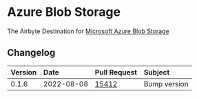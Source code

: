 # Azure Blob Storage

The Airbyte Destination for [Microsoft Azure Blob Storage](https://azure.microsoft.com/en-us/products/storage/blobs/)

## Changelog

| Version | Date       | Pull Request                                             | Subject      |
| :------ | :--------- | :------------------------------------------------------- | :----------- |
| 0.1.6   | 2022-08-08 | [15412](https://github.com/airbytehq/airbyte/pull/15412) | Bump version |
